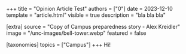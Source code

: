+++
title = "Opinion Article Test"
authors = ["0"]
date = 2023-12-10
template = "article.html"
visible = true
description = "bla bla bla"

[extra]
source = "Copy of Campus preparedness story - Alex Kreidler"
image = "/unc-images/bell-tower.webp"
featured = false

[taxonomies]
topics = ["Campus"]
+++
Hi!
